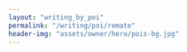 ```yaml
---
layout: "writing_by_poi"
permalink: "/writing/poi/remate"
header-img: "assets/owner/hero/pois-bg.jpg"
---
```

